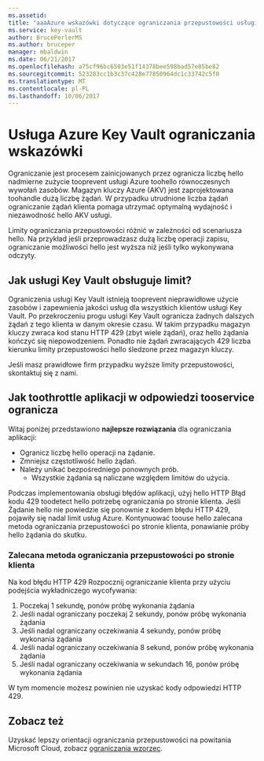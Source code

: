 ```yaml
---
ms.assetid: 
title: "aaaAzure wskazówki dotyczące ograniczania przepustowości usługi Key Vault | Dokumentacja firmy Microsoft"
ms.service: key-vault
author: BrucePerlerMS
ms.author: bruceper
manager: mbaldwin
ms.date: 06/21/2017
ms.openlocfilehash: a75cf96bc6503e51f14378bee598bad57e85be82
ms.sourcegitcommit: 523283cc1b3c37c428e77850964dc1c33742c5f0
ms.translationtype: MT
ms.contentlocale: pl-PL
ms.lasthandoff: 10/06/2017
---
```

# <a name="azure-key-vault-throttling-guidance"></a>Usługa Azure Key Vault ograniczania wskazówki

Ograniczanie jest procesem zainicjowanych przez ogranicza liczbę hello nadmierne zużycie tooprevent usługi Azure toohello równoczesnych wywołań zasobów. Magazyn kluczy Azure (AKV) jest zaprojektowana toohandle dużą liczbę żądań. W przypadku utrudnione liczba żądań ograniczanie żądań klienta pomaga utrzymać optymalną wydajność i niezawodność hello AKV usługi.

Limity ograniczania przepustowości różnić w zależności od scenariusza hello. Na przykład jeśli przeprowadzasz dużą liczbę operacji zapisu, ograniczanie możliwości hello jest wyższa niż jeśli tylko wykonywana odczyty.

## <a name="how-does-key-vault-handle-its-limits"></a>Jak usługi Key Vault obsługuje limit?

Ograniczenia usługi Key Vault istnieją tooprevent nieprawidłowe użycie zasobów i zapewnienia jakości usług dla wszystkich klientów usługi Key Vault. Po przekroczeniu progu usługi Key Vault ogranicza żadnych dalszych żądań z tego klienta w danym okresie czasu. W takim przypadku magazyn kluczy zwraca kod stanu HTTP 429 (zbyt wiele żądań), oraz hello żądania kończyć się niepowodzeniem. Ponadto nie żądań zwracających 429 liczba kierunku limity przepustowości hello śledzone przez magazyn kluczy. 

Jeśli masz prawidłowe firm przypadku wyższe limity przepustowości, skontaktuj się z nami.


## <a name="how-toothrottle-your-app-in-response-tooservice-limits"></a>Jak toothrottle aplikacji w odpowiedzi tooservice ogranicza

Witaj poniżej przedstawiono **najlepsze rozwiązania** dla ograniczania aplikacji:
- Ogranicz liczbę hello operacji na żądanie.
- Zmniejsz częstotliwość hello żądań.
- Należy unikać bezpośredniego ponownych prób. 
    - Wszystkie żądania są naliczane względem limitów do użycia.

Podczas implementowania obsługi błędów aplikacji, użyj hello HTTP Błąd kodu 429 toodetect hello potrzebę ograniczania po stronie klienta. Jeśli Żądanie hello nie powiedzie się ponownie z kodem błędu HTTP 429, pojawiły się nadal limit usług Azure. Kontynuować toouse hello zalecana metoda ograniczania przepustowości po stronie klienta, ponawianie próby hello żądania do skutku.

### <a name="recommended-client-side-throttling-method"></a>Zalecana metoda ograniczania przepustowości po stronie klienta

Na kod błędu HTTP 429 Rozpocznij ograniczanie klienta przy użyciu podejścia wykładniczego wycofywania:

1. Poczekaj 1 sekundę, ponów próbę wykonania żądania
2. Jeśli nadal ograniczany poczekaj 2 sekundy, ponów próbę wykonania żądania
3. Jeśli nadal ograniczany oczekiwania 4 sekundy, ponów próbę wykonania żądania
4. Jeśli nadal ograniczany oczekiwania 8 sekund, ponów próbę wykonania żądania
5. Jeśli nadal ograniczany oczekiwania w sekundach 16, ponów próbę wykonania żądania

W tym momencie możesz powinien nie uzyskać kody odpowiedzi HTTP 429.

## <a name="see-also"></a>Zobacz też

Uzyskać lepszy orientacji ograniczania przepustowości na powitania Microsoft Cloud, zobacz [ograniczania wzorzec](https://docs.microsoft.com/azure/architecture/patterns/throttling).

